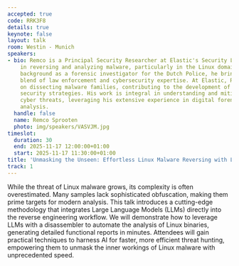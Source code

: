 ```yaml
---
accepted: true
code: RRK3F8
details: true
keynote: false
layout: talk
room: Westin - Munich
speakers:
- bio: Remco is a Principal Security Researcher at Elastic's Security Labs, specializing
    in reversing and analyzing malware, particularly in the Linux domain. With a rich
    background as a forensic investigator for the Dutch Police, he brings a unique
    blend of law enforcement and cybersecurity expertise. At Elastic, Remco focuses
    on dissecting malware families, contributing to the development of innovative
    security strategies. His work is integral in understanding and mitigating emerging
    cyber threats, leveraging his extensive experience in digital forensics and threat
    analysis.
  handle: false
  name: Remco Sprooten
  photo: img/speakers/VASVJM.jpg
timeslot:
  duration: 30
  end: 2025-11-17 12:00:00+01:00
  start: 2025-11-17 11:30:00+01:00
title: 'Unmasking the Unseen: Effortless Linux Malware Reversing with LLMs'
track: 1
---
```


While the threat of Linux malware grows, its complexity is often overestimated.
Many samples lack sophisticated obfuscation, making them prime targets for modern analysis.
This talk introduces a cutting-edge methodology that integrates Large Language Models (LLMs) directly into the reverse engineering workflow.
We will demonstrate how to leverage LLMs with a disassembler to automate the analysis of Linux binaries, generating detailed functional reports in minutes.
Attendees will gain practical techniques to harness AI for faster, more efficient threat hunting, empowering them to unmask the inner workings of Linux malware with unprecedented speed.